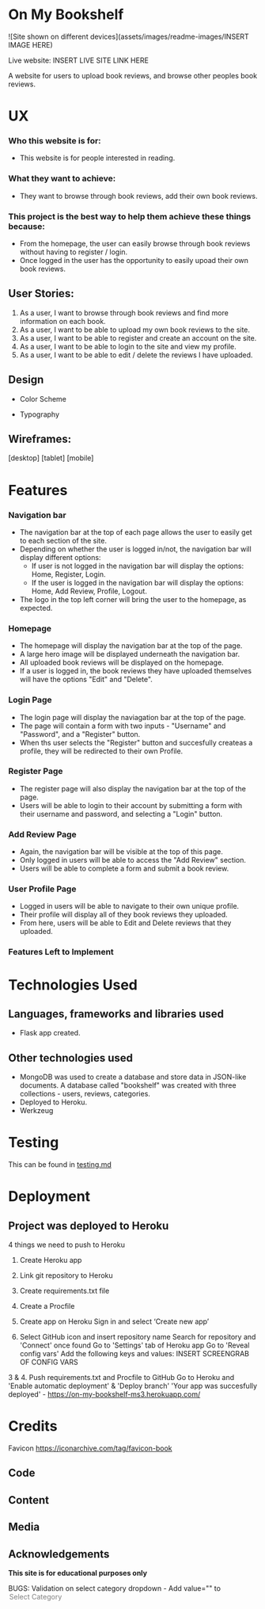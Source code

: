 # On My Bookshelf
![Site shown on different devices](assets/images/readme-images/INSERT IMAGE HERE)

Live website: INSERT LIVE SITE LINK HERE

A website for users to upload book reviews, and browse other peoples book reviews.
 
# UX
 
### Who this website is for:
* This website is for people interested in reading.

### What they want to achieve:
* They want to browse through book reviews, add their own book reviews.

### This project is the best way to help them achieve these things because:
* From the homepage, the user can easily browse through book reviews without having to register / login.
* Once logged in the user has the opportunity to easily upoad their own book reviews.

## User Stories:
1. As a user, I want to browse through book reviews and find more information on each book.
2. As a user, I want to be able to upload my own book reviews to the site.
3. As a user, I want to be able to register and create an account on the site.
4. As a user, I want to be able to login to the site and view my profile.
5. As a user, I want to be able to edit / delete the reviews I have uploaded. 

## Design 
- Color Scheme 

- Typography 
    

## Wireframes:
[desktop]
[tablet]
[mobile]

# Features
### Navigation bar
- The navigation bar at the top of each page allows the user to easily get to each section of the site.
- Depending on whether the user is logged in/not, the navigation bar will display different options:
    * If user is not logged in the navigation bar will display the options: Home, Register, Login.
    * If the user is logged in the navigation bar will display the options: Home, Add Review, Profile, Logout.
- The logo in the top left corner will bring the user to the homepage, as expected.

### Homepage
- The homepage will display the navigation bar at the top of the page.
- A large hero image will be displayed underneath the navigation bar.
- All uploaded book reviews will be displayed on the homepage.
- If a user is logged in, the book reviews they have uploaded themselves will have the options "Edit" and "Delete".

### Login Page
- The login page will display the naviagation bar at the top of the page.
- The page will contain a form with two inputs - "Username" and "Password", and a "Register" button.
- When ths user selects the "Register" button and succesfully createas a profile, they will be redirected to their own Profile.

### Register Page
- The register page will also display the navigation bar at the top of the page.
- Users will be able to login to their account by submitting a form with their username and password, and selecting a "Login" button.

### Add Review Page
- Again, the navigation bar will be visible at the top of this page.
- Only logged in users will be able to access the "Add Review" section.
- Users will be able to complete a form and submit a book review.

### User Profile Page
- Logged in users will be able to navigate to their own unique profile.
- Their profile will display all of they book reviews they uploaded.
- From here, users will be able to Edit and Delete reviews that they uploaded.

### Features Left to Implement


# Technologies Used
## Languages, frameworks and libraries used
- Flask app created.

## Other technologies used
- MongoDB was used to create a database and store data in JSON-like documents. A database called "bookshelf" was created with three
collections - users, reviews, categories.
- Deployed to Heroku.
- Werkzeug

# Testing
This can be found in [testing.md](testing.md)


# Deployment
## Project was deployed to Heroku 

4 things we need to push to Heroku
1.	Create Heroku app
2.	Link git repository to Heroku
3.	Create requirements.txt file
4.	Create a Procfile

1.	Create app on Heroku 
Sign in and select ‘Create new app’

2. Select GitHub icon and insert repository name
Search for repository and 'Connect' once found
Go to 'Settings' tab of Heroku app
Go to 'Reveal config vars'
Add the following keys and values: INSERT SCREENGRAB OF CONFIG VARS

3 & 4. Push requirements.txt and Procfile to GitHub
Go to Heroku and 'Enable automatic deployment' & 'Deploy branch'
'Your app was succesfully deployed' - https://on-my-bookshelf-ms3.herokuapp.com/


# Credits
Favicon https://iconarchive.com/tag/favicon-book

## Code

## Content

## Media

## Acknowledgements


**This site is for educational purposes only** 

BUGS:
Validation on select category dropdown - Add value="" to <option selected disabled value="">Select Category</option>